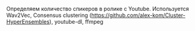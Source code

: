 Определяем количество спикеров в ролике с Youtube.
Используется Wav2Vec, Consensus clustering (https://github.com/alex-kom/Cluster-HyperEnsembles), youtube-dl, ffmpeg
